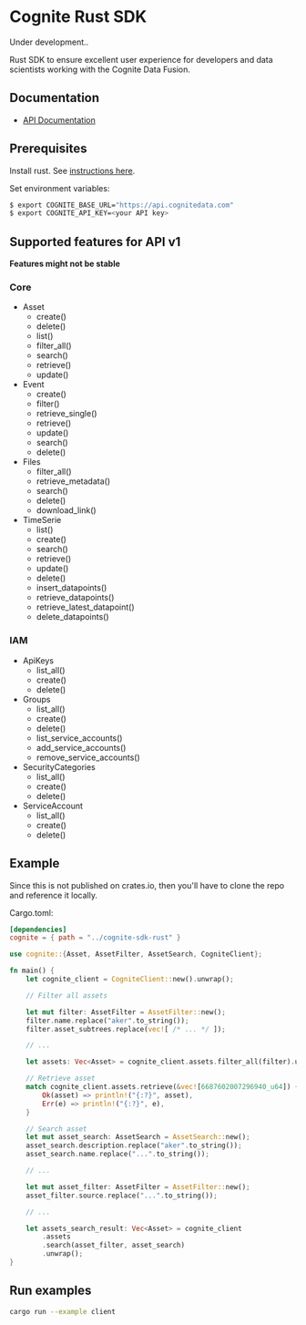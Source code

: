 Cognite Rust SDK
==========================

Under development.. 

Rust SDK to ensure excellent user experience for developers and data scientists working with the Cognite Data Fusion.

## Documentation
* [API Documentation](https://docs.cognite.com/api/v1/)

## Prerequisites
 Install rust. See [instructions here](https://rustup.rs/).

Set environment variables:

```bash
$ export COGNITE_BASE_URL="https://api.cognitedata.com"
$ export COGNITE_API_KEY=<your API key>
```


## Supported features for API v1

**Features might not be stable**


### Core
- Asset
	- create()
	- delete()
	- list()
  - filter_all()
  - search()
  - retrieve()
  - update()
- Event
	- create()
	- filter()
	- retrieve_single()
	- retrieve()
  - update()
  - search()
  - delete()
- Files
  - filter_all()
  - retrieve_metadata()
  - search()
  - delete()
  - download_link()
- TimeSerie
	- list()
	- create()
  - search()
  - retrieve()
  - update()
  - delete()
  - insert_datapoints()
  - retrieve_datapoints()
  - retrieve_latest_datapoint()
  - delete_datapoints()
### IAM
- ApiKeys
  - list_all()
  - create()
  - delete()
- Groups
  - list_all()
  - create()
  - delete()
  - list_service_accounts()
  - add_service_accounts()
  - remove_service_accounts()
- SecurityCategories
  - list_all()
  - create()
  - delete()
- ServiceAccount
  - list_all()
  - create()
  - delete()


## Example

Since this is not published on crates.io, then you'll have to clone the repo and reference it locally.

Cargo.toml:

```TOML
[dependencies]
cognite = { path = "../cognite-sdk-rust" }
```

```Rust
use cognite::{Asset, AssetFilter, AssetSearch, CogniteClient};

fn main() {
    let cognite_client = CogniteClient::new().unwrap();

    // Filter all assets

    let mut filter: AssetFilter = AssetFilter::new();
    filter.name.replace("aker".to_string());
    filter.asset_subtrees.replace(vec![ /* ... */ ]);

    // ...

    let assets: Vec<Asset> = cognite_client.assets.filter_all(filter).unwrap();

    // Retrieve asset
    match cognite_client.assets.retrieve(&vec![6687602007296940_u64]) {
        Ok(asset) => println!("{:?}", asset),
        Err(e) => println!("{:?}", e),
    }

    // Search asset
    let mut asset_search: AssetSearch = AssetSearch::new();
    asset_search.description.replace("aker".to_string());
    asset_search.name.replace("...".to_string());

    // ...

    let mut asset_filter: AssetFilter = AssetFilter::new();
    asset_filter.source.replace("...".to_string());

    // ...

    let assets_search_result: Vec<Asset> = cognite_client
        .assets
        .search(asset_filter, asset_search)
        .unwrap();
}
```

## Run examples

```bash
cargo run --example client
```
